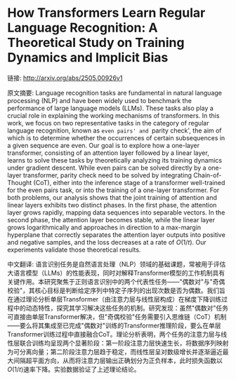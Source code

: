 # How Transformers Learn Regular Language Recognition: A Theoretical Study on Training Dynamics and Implicit Bias

链接: http://arxiv.org/abs/2505.00926v1

原文摘要:
Language recognition tasks are fundamental in natural language processing
(NLP) and have been widely used to benchmark the performance of large language
models (LLMs). These tasks also play a crucial role in explaining the working
mechanisms of transformers. In this work, we focus on two representative tasks
in the category of regular language recognition, known as `even pairs' and
`parity check', the aim of which is to determine whether the occurrences of
certain subsequences in a given sequence are even. Our goal is to explore how a
one-layer transformer, consisting of an attention layer followed by a linear
layer, learns to solve these tasks by theoretically analyzing its training
dynamics under gradient descent. While even pairs can be solved directly by a
one-layer transformer, parity check need to be solved by integrating
Chain-of-Thought (CoT), either into the inference stage of a transformer
well-trained for the even pairs task, or into the training of a one-layer
transformer. For both problems, our analysis shows that the joint training of
attention and linear layers exhibits two distinct phases. In the first phase,
the attention layer grows rapidly, mapping data sequences into separable
vectors. In the second phase, the attention layer becomes stable, while the
linear layer grows logarithmically and approaches in direction to a max-margin
hyperplane that correctly separates the attention layer outputs into positive
and negative samples, and the loss decreases at a rate of $O(1/t)$. Our
experiments validate those theoretical results.

中文翻译:
语言识别任务是自然语言处理（NLP）领域的基础课题，常被用于评估大语言模型（LLMs）的性能表现，同时对解释Transformer模型的工作机制具有关键作用。本研究聚焦于正则语言识别中的两个代表性任务——"偶数对"与"奇偶校验"，其核心目标是判断给定序列中特定子序列的出现次数是否为偶数。我们旨在通过理论分析单层Transformer（由注意力层与线性层构成）在梯度下降训练过程中的动态特性，探究其学习解决这些任务的机制。研究发现：虽然"偶数对"任务可直接由单层Transformer解决，但"奇偶校验"任务需要引入思维链（CoT）机制——要么将其集成至已完成"偶数对"训练的Transformer推理阶段，要么在单层Transformer训练过程中直接融合CoT。理论分析表明，两个任务的注意力层与线性层联合训练均呈现两个显著阶段：第一阶段注意力层快速生长，将数据序列映射为可分离向量；第二阶段注意力层趋于稳定，而线性层呈对数级增长并逐渐逼近最大间隔超平面方向，从而将注意力层输出正确划分为正负样本，此时损失函数以$O(1/t)$速率下降。实验数据验证了上述理论结论。
